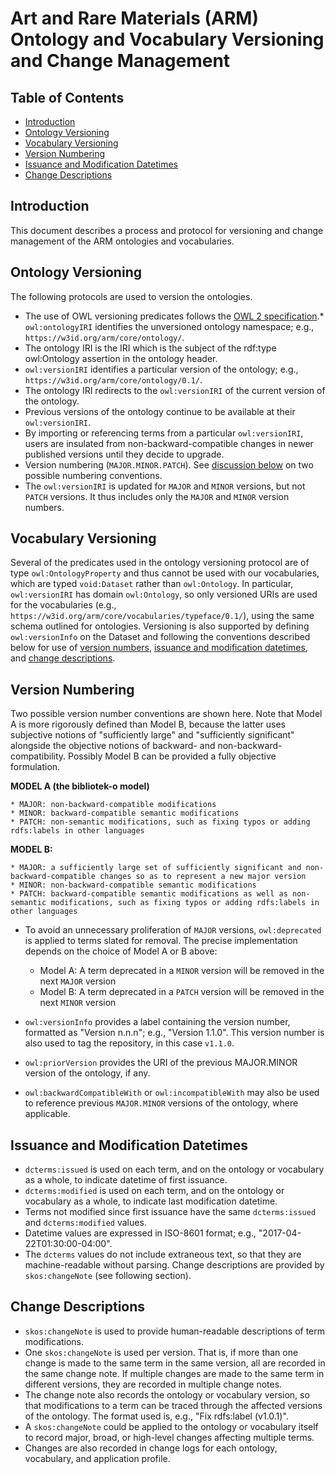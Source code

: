 Art and Rare Materials (ARM) Ontology and Vocabulary Versioning and Change Management
==========================

Table of Contents
------------

* [Introduction](#intro)
* [Ontology Versioning](#ontology-versioning)
* [Vocabulary Versioning](#vocabulary-versioning)
* [Version Numbering](#version-numbering)
* [Issuance and Modification Datetimes](#datetimes)
* [Change Descriptions](#change-descriptions)


<a name="intro">Introduction</a>
------------

This document describes a process and protocol for versioning and change management of the ARM ontologies and vocabularies.


<a name="ontology-versioning">Ontology Versioning</a>
------------

The following protocols are used to version the ontologies. 

* The use of OWL versioning predicates follows the [OWL 2 specification](https://www.w3.org/TR/owl2-syntax/#Ontology_IRI_and_Version_IRI).* `owl:ontologyIRI` identifies the unversioned ontology namespace; e.g., `https://w3id.org/arm/core/ontology/`.
* The ontology IRI is the IRI which is the subject of the rdf:type owl:Ontology assertion in the ontology header.
* `owl:versionIRI` identifies a particular version of the ontology; e.g., `https://w3id.org/arm/core/ontology/0.1/`. 
* The ontology IRI redirects to the `owl:versionIRI` of the current version of the ontology.
* Previous versions of the ontology continue to be available at their `owl:versionIRI`.
* By importing or referencing terms from a particular `owl:versionIRI`, users are insulated from non-backward-compatible changes in newer published versions until they decide to upgrade.
* Version numbering (`MAJOR.MINOR.PATCH`). See [discussion below](#version-numbering) on two possible numbering conventions.
* The `owl:versionIRI` is updated for `MAJOR` and `MINOR` versions, but not `PATCH` versions. It thus includes only the `MAJOR` and `MINOR` version numbers.


<a name="vocabulary-versioning">Vocabulary Versioning</a>
------------

Several of the predicates used in the ontology versioning protocol are of type `owl:OntologyProperty` and thus cannot be used with our vocabularies, which are typed `void:Dataset` rather than
`owl:Ontology`.  In particular, `owl:versionIRI` has domain `owl:Ontology`, so only versioned URIs are used for the vocabularies (e.g., `https://w3id.org/arm/core/vocabularies/typeface/0.1/`), using the same schema outlined for ontologies. Versioning is also supported by defining `owl:versionInfo` on the Dataset 
and following the conventions described below for use of [version numbers](#version-numbering), [issuance and modification datetimes](#datetimes), and [change descriptions](#change-descriptions). 

<a name="version-numbering">Version Numbering</a>
----------------

Two possible version number conventions are shown here. Note that Model A is more rigorously defined than Model B, because the latter uses subjective notions of "sufficiently large" and "sufficiently significant" alongside the objective notions of backward- and non-backward-compatibility. Possibly Model B can be provided a fully objective formulation.

**MODEL A (the bibliotek-o model)**

    * MAJOR: non-backward-compatible modifications
    * MINOR: backward-compatible semantic modifications
    * PATCH: non-semantic modifications, such as fixing typos or adding rdfs:labels in other languages
    
**MODEL B:**

    * MAJOR: a sufficiently large set of sufficiently significant and non-backward-compatible changes so as to represent a new major version 
    * MINOR: non-backward-compatible semantic modifications
    * PATCH: backward-compatible semantic modifications as well as non-semantic modifications, such as fixing typos or adding rdfs:labels in other languages


* To avoid an unnecessary proliferation of `MAJOR` versions, `owl:deprecated` is applied to terms slated for removal. The precise implementation depends on the choice of Model A or B above:
  * Model A: A term deprecated in a `MINOR` version will be removed in the next `MAJOR` version
  * Model B: A term deprecated in a `PATCH` version will be removed in the next `MINOR` version

* `owl:versionInfo` provides a label containing the version number, formatted as "Version n.n.n"; e.g., "Version 1.1.0". This version number is also used to tag the repository, in this case `v1.1.0`. 
* `owl:priorVersion` provides the URI of the previous MAJOR.MINOR version of the ontology, if any.
* `owl:backwardCompatibleWith` or `owl:incompatibleWith` may also be used to reference previous `MAJOR.MINOR` versions of the ontology, where applicable.



<a name="datetimes">Issuance and Modification Datetimes</a>
------------

* `dcterms:issued` is used on each term, and on the ontology or vocabulary as a whole, to indicate datetime of first issuance.
* `dcterms:modified` is used on each term, and on the ontology or vocabulary as a whole, to indicate last modification datetime. 
* Terms not modified since first issuance have the same `dcterms:issued` and `dcterms:modified` values.
* Datetime values are expressed in ISO-8601 format; e.g., "2017-04-22T01:30:00-04:00".
* The `dcterms` values do not include extraneous text, so that they are machine-readable without parsing. Change descriptions are provided by `skos:changeNote` (see following section).

<a name="change-descriptions">Change Descriptions</a>
------------
* `skos:changeNote` is used to provide human-readable descriptions of term modifications. 
* One `skos:changeNote` is used per version. That is, if more than one change is made to the same term in the same version, all are recorded in the same change note. If multiple changes are made to the same term in different versions, they are recorded in multiple change notes.
* The change note also records the ontology or vocabulary version, so that modifications to a term can be traced through the affected versions of the ontology. The format used is, e.g., "Fix rdfs:label (v1.0.1)".
* A `skos:changeNote` could be applied to the ontology or vocabulary itself to record major, broad, or high-level changes affecting multiple terms.
* Changes are also recorded in change logs for each ontology, vocabulary, and application profile. 


